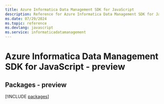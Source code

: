 ```yaml
---
title: Azure Informatica Data Management SDK for JavaScript
description: Reference for Azure Informatica Data Management SDK for JavaScript
ms.date: 07/29/2024
ms.topic: reference
ms.devlang: javascript
ms.service: informaticadatamanagement
---
```

# Azure Informatica Data Management SDK for JavaScript - preview
## Packages - preview
[!INCLUDE [packages](informatica-data-management-index.md)]